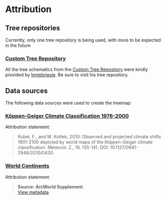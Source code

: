 # Attribution

## Tree repositories

Currently, only one tree repository is being used, with more to be expected in the future

### [Custom Tree Repository](https://www.planetminecraft.com/project/native-trees-of-europe-template-repository-1779952/)

All the tree schematics from the [Custom Tree Repository](https://www.planetminecraft.com/project/native-trees-of-europe-template-repository-1779952/) were kindly provided by [lentebriesje](https://www.planetminecraft.com/member/lentebriesje/). Be sure to visit his tree repository.

## Data sources
The following data sources were used to create the treemap:

### [Köppen-Geiger Climate Classification 1976-2000](https://datacatalog.worldbank.org/dataset/world-maps-köppen-geiger-climate-classification)
Attribution statement:

> Rubel, F., and M. Kottek, 2010: Observed and projected climate shifts 1901-2100 depicted by world maps of the Köppen-Geiger climate classification. Meteorol. Z., 19, 135-141. DOI: 10.1127/0941-2948/2010/0430.

### [World Continents](https://arc-gis-hub-home-arcgishub.hub.arcgis.com/datasets/esri::world-continents)
Attribution statement:

> **Source: ArcWorld Supplement** <br> [View metadata](https://www.arcgis.com/sharing/rest/content/items/57c1ade4fa7c4e2384e6a23f2b3bd254/info/metadata/metadata.xml?format=default&output=html) 